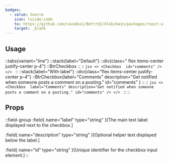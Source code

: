 ```yaml
---
badges:
  - value: Source
    icon: lucide:code
    to: https://github.com/cavadosi/BettrUI/blob/main/packages/react-ui/lib/Checkbox/Checkbox.tsx
    target: _blank
---
```


## Usage

::tabs{variant="line"}
  ::stack{label="Default"}
    ::div{class=" flex items-center justify-center p-4"}
    ::BtrCheckbox 
    ::
    ::
    ```jsx
    <>
      <Checkbox 
        id="comments"
      />
    </>
    ```
  ::
  ::stack{label="With label"}
    ::div{class="flex items-center justify-center p-4"}
    ::BtrCheckbox{label="Comments" description="Get notified when someone posts a comment on a posting." id="comments" } 
    ::
    ::
    ```jsx
    <>
      <Checkbox 
        label="Comments"
        description="Get notified when someone posts a comment on a posting."
        id="comments"
      />
    </>
    ```
  ::
::


## Props

::field-group
  :field{
    name="label"
    type="string"
  }[The main text label displayed next to the checkbox.]

  :field{
    name="description"
    type="string"
  }[Optional helper text displayed below the label.]

  :field{
    name="id"
    type="string"
  }[Unique identifier for the checkbox input element.]
::

